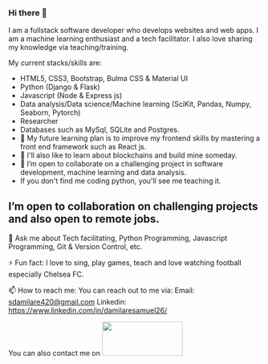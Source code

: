 ### Hi there 👋

I am a fullstack software developer who develops websites and web apps. I am a machine learning enthusiast and a tech facilitator. 
I also love sharing my knowledge via teaching/training.

My current stacks/skills are: 
- HTML5, CSS3, Bootstrap, Bulma CSS & Material UI 
- Python (Django & Flask)
- Javascript (Node & Express js)
- Data analysis/Data science/Machine learning (SciKit, Pandas, Numpy, Seaborn, Pytorch)
- Researcher
- Databases such as MySql, SQLite and Postgres.
- 🌱 My future learning plan is to improve my frontend skills by mastering a front end framework such as React js.
- 🌱  I'll also like to learn about blockchains and build mine someday.
- 👯 I’m open to collaborate on a challenging project in software development, machine learning and data analysis.
- If you don't find me coding python, you'll see me teaching it.



 ## I’m open to collaboration on challenging projects and also open to remote jobs.
 
 💬 Ask me about Tech facilitating, Python Programming, Javascript Programming, Git & Version Control, etc.
 
 ⚡ Fun fact: I love to sing, play games, teach and love watching football especially Chelsea FC.
 
 📫 How to reach me: You can reach out to me via:
                     Email: sdamilare420@gmail.com
                     Linkedin: https://www.linkedin.com/in/damilaresamuel26/
                     
You can also contact me on <a href="https://www.teacheron.com/tutor-profile/3VZh?r=3VZh" target="_blank" style="display: inline-block;"><img src="https://www.teacheron.com/resources/assets/img/badges/viewMyProfile.png" style="width: 160px !important; height: 68px !important"></a>
<!--
**DPsalmist/dpsalmist** is a ✨ _special_ ✨ repository because its `README.md` (this file) appears on your GitHub profile.

Here are some ideas to get you started:

- 🔭 I’m currently working on ...
- 🌱 I’m currently learning ...
- 👯 I’m looking to collaborate on ...
- 🤔 I’m looking for help with ...
- 💬 Ask me about ...
- 📫 How to reach me: ...
- 😄 Pronouns: ...
- ⚡ Fun fact: ...
-->
